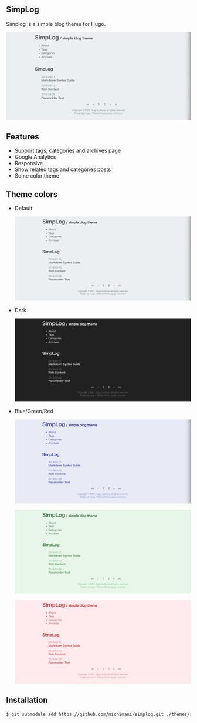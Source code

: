 SimpLog
---
Simplog is a simple blog theme for Hugo.

![](./docs/images/theme_default.png)

## Features

- Support tags, categories and archives page
- Google Analytics
- Responsive
- Show related tags and categories posts
- Some color theme

## Theme colors

- Default

    ![](./docs/images/theme_default.png)

- Dark

    ![](./docs/images/theme_dark.png)

- Blue/Green/Red

    ![](./docs/images/theme_blue.png)

    ![](./docs/images/theme_green.png)
    
    ![](./docs/images/theme_red.png)

## Installation

```bash
$ git submodule add https://github.com/michimani/simplog.git ./themes/simplog
```


